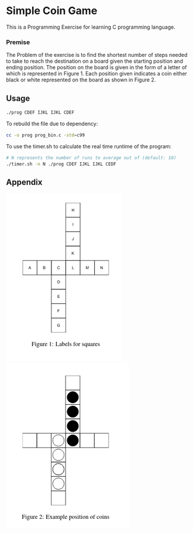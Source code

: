 # Simple Coin Game

This is a Programming Exercise for learning C programming language.

### Premise

The Problem of the exercise is to find the shortest number of steps needed to take to reach the destination on a board given the starting position and ending position.
The position on the board is given in the form of a letter of which is represented in Figure 1.
Each position given indicates a coin either black or white represented on the board as shown in Figure 2.

Usage
---

```bash
./prog CDEF IJKL IJKL CDEF
```

To rebuild the file due to dependency:

```bash
cc -o prog prog_bin.c -std=c99
```

To use the timer.sh to calculate the real time runtime of the program:

```bash
# N represents the number of runs to average out of (default: 10)
./timer.sh -n N ./prog CDEF IJKL IJKL CEDF
```

Appendix
---

![Figure 1](./img/fig1.png)
![Figure 2](./img/fig2.png)
